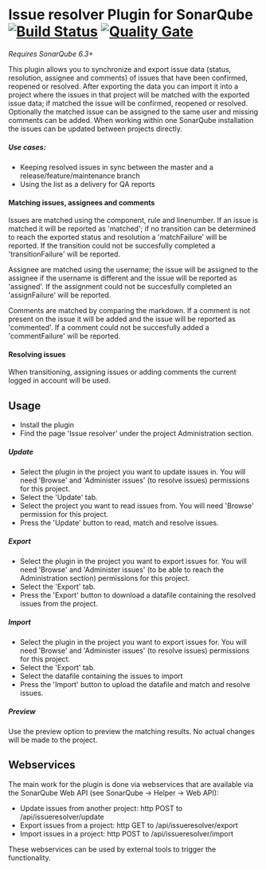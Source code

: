 # Issue resolver Plugin for SonarQube [![Build Status](https://travis-ci.org/willemsrb/sonar-issueresolver-plugin.svg?branch=master)](https://travis-ci.org/willemsrb/sonar-issueresolver-plugin) [![Quality Gate](https://sonarqube.com/api/badges/gate?key=nl.future-edge.sonarqube.plugins:sonar-issueresolver-plugin)](https://sonarqube.com/dashboard/index?id=nl.future-edge.sonarqube.plugins%3Asonar-issueresolver-plugin)
*Requires SonarQube 6.3+*

This plugin allows you to synchronize and export issue data (status, resolution, assignee and comments) of issues that have been confirmed, reopened or resolved. After exporting the data you can import it into a project where the issues in that project will be matched with the exported issue data; if matched the issue will be confirmed, reopened or resolved. Optionally the matched issue can be assigned to the same user and missing comments can be added.
When working within one SonarQube installation the issues can be updated between projects directly.

##### Use cases:
- Keeping resolved issues in sync between the master and a release/feature/maintenance branch
- Using the list as a delivery for QA reports

#### Matching issues, assignees and comments
Issues are matched using the component, rule and linenumber.
If an issue is  matched it will be reported as 'matched'; if no transition can be determined to reach the exported status and resolution a 'matchFailure' will be reported. If the transition could not be succesfully completed a 'transitionFailure' will be reported.

Assignee are matched using the username; the issue will be assigned to the assignee if the username is different and the issue will be reported as 'assigned'. If the assignment could not be succesfully completed an 'assignFailure' will be reported.

Comments are matched by comparing the markdown. If a comment is not present on the issue it will be added and the issue will be reported as 'commented'. If a comment could not be succesfully added a 'commentFailure' will be reported.

#### Resolving issues
When transitioning, assigning issues or adding comments the current logged in account will be used.

## Usage
- Install the plugin
- Find the page 'Issue resolver' under the project Administration section.

##### Update
- Select the plugin in the project you want to update issues in. You will need 'Browse' and 'Administer issues' (to resolve issues) permissions for this project.
- Select the 'Update' tab.
- Select the project you want to read issues from. You will need 'Browse' permission for this project.
- Press the 'Update' button to read, match and resolve issues.

##### Export
- Select the plugin in the project you want to export issues for. You will need 'Browse' and 'Administer issues' (to be able to reach the Administration section) permissions for this project.
- Select the 'Export' tab.
- Press the 'Export' button to download a datafile containing the resolved issues from the project.

##### Import
- Select the plugin in the project you want to export issues for. You will need 'Browse' and 'Administer issues' (to resolve issues) permissions for this project.
- Select the 'Export' tab.
- Select the datafile containing the issues to import
- Press the 'Import' button to upload the datafile and match and resolve issues.

##### Preview
Use the preview option to preview the matching results. No actual changes will be made to the  project.

## Webservices
The main work for the plugin is done via webservices that are available via the SonarQube Web API (see SonarQube -> Helper -> Web API):

- Update issues from another project: http POST to /api/issueresolver/update
- Export issues from a project: http GET to /api/issueresolver/export
- Import issues in a project: http POST to /api/issueresolver/import

These webservices can be used by external tools to trigger the functionality.